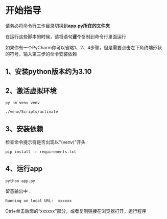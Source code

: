 # 开始指导

请务必将命令行工作目录切换到**app.py所在的文件夹**

在运行这些脚本的时候，请将语句**逐个**复制到命令行里面运行

如果你有一个PyCharm你可以省略1、2、4步骤，但是需要点击左下角终端形状的符号，输入第三步的命令安装依赖

## 1、安装python版本约为3.10
## 2、激活虚拟环境
```commandline
py -m venv venv
```
```commandline
./venv/Scripts/activate
```
## 3、安装依赖
检查命令提示符是否出现以"(venv)"开头
```commandline
pip install -r requirements.txt
```
## 4、运行app
```commandline
python app.py
```
留意输出中：
```text
Running on local URL:  xxxxxx
```
Ctrl+单击后面的“xxxxxx”部分，或者复制链接在浏览器打开，运行程序